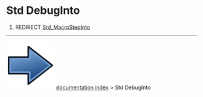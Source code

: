 # Std DebugInto
1.  REDIRECT [Std_MacroStepInto](Std_MacroStepInto.md)



---
![](images/Button_right.svg) [documentation index](../README.md) > Std DebugInto
